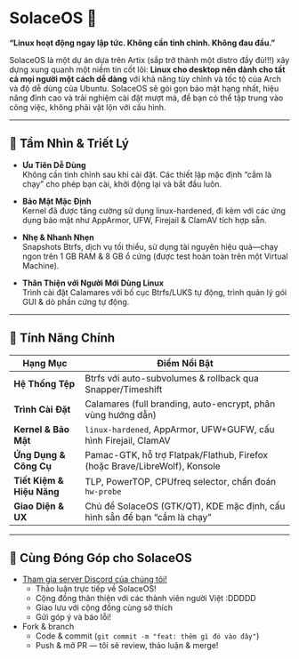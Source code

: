 # SolaceOS 🚀

**“Linux hoạt động ngay lập tức. Không cần tinh chỉnh. Không đau đầu.”**

SolaceOS là một dự án dựa trên Artix (sắp trở thành một distro đầy đủ!!!) xây dựng xung quanh một niềm tin cốt lõi: **Linux cho desktop nên dành cho tất cả mọi người một cách dễ dàng** với khả năng tùy chỉnh và tốc tộ của Arch và độ dễ dùng của Ubuntu. SolaceOS sẽ gói gọn bảo mật hạng nhất, hiệu năng đỉnh cao và trải nghiệm cài đặt mượt mà, để bạn có thể tập trung vào công việc, không phải vật lộn với cấu hình.

---

## 🎯 Tầm Nhìn & Triết Lý

- **Ưu Tiên Dễ Dùng**  
  Không cần tinh chỉnh sau khi cài đặt. Các thiết lập mặc định “cắm là chạy” cho phép bạn cài, khởi động lại và bắt đầu luôn.

- **Bảo Mật Mặc Định**  
  Kernel đã được tăng cường sử dụng linux-hardened, đi kèm với các ứng dụng bảo mật như AppArmor, UFW, Firejail & ClamAV tích hợp sẵn.

- **Nhẹ & Nhanh Nhẹn**  
  Snapshots Btrfs, dịch vụ tối thiểu, sử dụng tài nguyên hiệu quả—chạy ngon trên 1 GB RAM & 8 GB ổ cứng (được test hoàn toàn trên một Virtual Machine).

- **Thân Thiện với Người Mới Dùng Linux**  
  Trình cài đặt Calamares với bố cục Btrfs/LUKS tự động, trình quản lý gói GUI & dò phần cứng tự động.

---

## 🌟 Tính Năng Chính

| Hạng Mục            | Điểm Nổi Bật                                                                 |
|---------------------|-------------------------------------------------------------------------------|
| **Hệ Thống Tệp**    | Btrfs với auto-subvolumes & rollback qua Snapper/Timeshift                   |
| **Trình Cài Đặt**   | Calamares (full branding, auto-encrypt, phân vùng hướng dẫn)                  |
| **Kernel & Bảo Mật**| `linux-hardened`, AppArmor, UFW+GUFW, cấu hình Firejail, ClamAV               |
| **Ứng Dụng & Công Cụ** | Pamac-GTK, hỗ trợ Flatpak/Flathub, Firefox (hoặc Brave/LibreWolf), Konsole    |
| **Tiết Kiệm & Hiệu Năng** | TLP, PowerTOP, CPUfreq selector, chẩn đoán `hw-probe`                  |
| **Giao Diện & UX**   | Chủ đề SolaceOS (GTK/QT), KDE mặc định, cấu hình sẵn để bạn “cắm là chạy”      |

---

## 🤝 Cùng Đóng Góp cho SolaceOS

- [Tham gia server Discord của chúng tôi!](https://discord.gg/DqtHZRgpmh)  
    - Thảo luận trực tiếp về SolaceOS!
    - Cộng đồng thân thiện với các thành viên người Việt :DDDDD
    - Giao lưu với cộng đồng cùng sở thích  
    - Gửi góp ý và báo lỗi!  
- Fork & branch  
    - Code & commit (`git commit -m "feat: thêm gì đó vào đây"`)  
    - Push & mở PR — tôi sẽ review, thảo luận & merge!  
